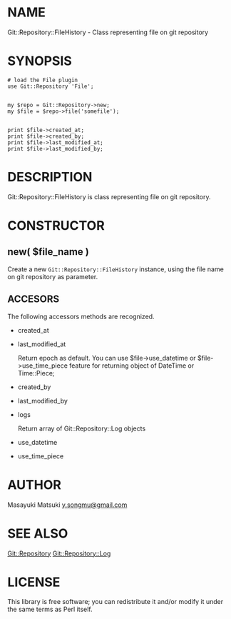 # NAME

Git::Repository::FileHistory - Class representing file on git repository

# SYNOPSIS

    # load the File plugin
    use Git::Repository 'File';
    

    my $repo = Git::Repository->new;
    my $file = $repo->file('somefile');
    

    print $file->created_at;
    print $file->created_by;
    print $file->last_modified_at;
    print $file->last_modified_by;

# DESCRIPTION

Git::Repository::FileHistory is class representing file on git repository.

# CONSTRUCTOR

## new( $file\_name )

Create a new `Git::Repository::FileHistory` instance, using the file name
on git repository as parameter.

## ACCESORS

The following accessors methods are recognized.

- created\_at
- last\_modified\_at

    Return epoch as default.
    You can use $file->use\_datetime or $file->use\_time\_piece feature for
    returning object of DateTime or Time::Piece;

- created\_by
- last\_modified\_by
- logs

    Return array of Git::Repository::Log objects

- use\_datetime
- use\_time\_piece

# AUTHOR

Masayuki Matsuki <y.songmu@gmail.com>

# SEE ALSO

[Git::Repository](http://search.cpan.org/perldoc?Git::Repository)
[Git::Repository::Log](http://search.cpan.org/perldoc?Git::Repository::Log)

# LICENSE

This library is free software; you can redistribute it and/or modify
it under the same terms as Perl itself.
